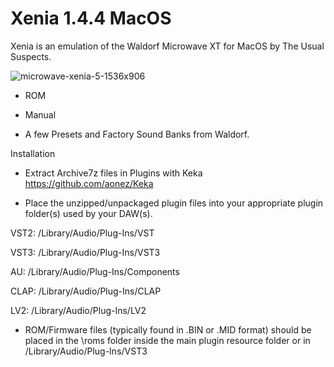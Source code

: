 # Xenia 1.4.4 MacOS

Xenia is an emulation of the Waldorf Microwave XT for MacOS by The Usual Suspects.

![microwave-xenia-5-1536x906](https://github.com/user-attachments/assets/80eb4509-da18-40f5-8560-04b803f0bc7a)

- ROM

- Manual

- A few Presets and Factory Sound Banks from Waldorf.

Installation

- Extract Archive7z files in Plugins with Keka https://github.com/aonez/Keka

- Place the unzipped/unpackaged plugin files into your appropriate plugin folder(s) used by your DAW(s).

VST2:    /Library/Audio/Plug-Ins/VST

VST3:    /Library/Audio/Plug-Ins/VST3

AU:      /Library/Audio/Plug-Ins/Components

CLAP:    /Library/Audio/Plug-Ins/CLAP

LV2:     /Library/Audio/Plug-Ins/LV2

- ROM/Firmware files (typically found in .BIN or .MID format) should be placed in the \roms folder inside the main plugin resource folder or in /Library/Audio/Plug-Ins/VST3
